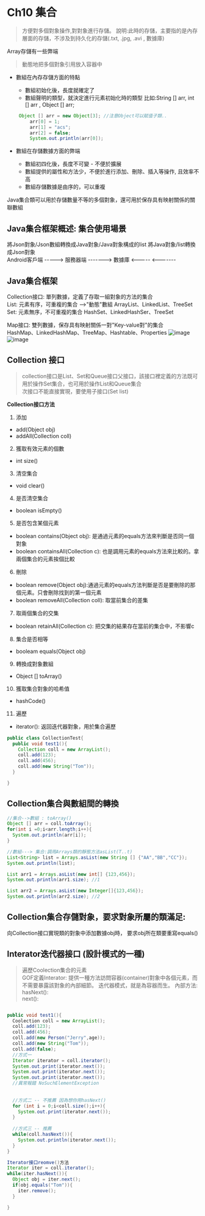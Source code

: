 # Ch10 集合 
> 方便對多個對象操作,對對象進行存儲。
  說明:此時的存儲，主要指的是內存層面的存儲，不涉及到持久化的存儲(.txt, .jpg, .avi , 數據庫)
  
Array存儲有一些弊端  
> 動態地把多個對象引用放入容器中  

+ 數組在內存存儲方面的特點
  - 數組初始化後，長度就確定了
  - 數組聲明的類型，就決定進行元素初始化時的類型
    比如:String [] arr, int [] arr , Object [] arr;
   ```Java
    Object [] arr = new Object[3]; //注意Object可以賦值子類..
        arr[0] = 1;
        arr[1] = "acs";
        arr[2] = false;
        System.out.println(arr[0]);
   ```
  
+ 數組在存儲數據方面的弊端
  - 數組初四化後，長度不可變 - 不便於擴展
  - 數組提供的屬性和方法少，不便於進行添加、刪除、插入等操作, 且效率不高
  - 數組存儲數據是由序的，可以重複
  
Java集合類可以用於存儲數量不等的多個對象，還可用於保存具有映射關係的關聯數組

## Java集合框架概述: 集合使用場景  
將Json對象/Json數組轉換成Java對象/Java對象構成的list
                    將Java對象/list轉換成Json對象  
Android客戶端 -----> 服務器端 -------> 數據庫
              <-----         <-------
              
## Java集合框架  
Collection接口: 單列數據，定義了存取一組對象的方法的集合  
  List: 元素有序，可重複的集合  -->"動態"數組
      ArrayList、LinkedList、TreeSet
  Set: 元素無序，不可重複的集合
      HashSet、LinkedHashSer、TreeSet

Map接口: 雙列數據，保存具有映射關係一對"Key-value對"的集合  
      HashMap、LinkedHashMap、TreeMap、Hashtable、Properties
![image](https://user-images.githubusercontent.com/62740908/120642027-f6d98d80-c4a6-11eb-8baa-e3c12c28509d.png)  
![image](https://user-images.githubusercontent.com/62740908/120642117-0e187b00-c4a7-11eb-9dd5-3685ec1a80c3.png)

## Collection 接口  
> collection接口是List、Set和Queue接口父接口，該接口裡定義的方法既可用於操作Set集合，也可用於操作List和Queue集合  
> 次接口不能直接實現，要使用子接口(Set list)

**Collection接口方法**  
1. 添加
  + add(Object obj)
  + addAll(Collection coll)  
2. 獲取有效元素的個數
  + int size()
3. 清空集合
  + void clear()
4. 是否清空集合
  + boolean isEmpty()
5. 是否包含某個元素
  + boolean contains(Object obj): 是通過元素的equals方法來判斷是否同一個對象
  + boolean containsAll(Collection c): 也是調用元素的equals方法來比較的。拿兩個集合的元素挨個比較  
6. 刪除
  + boolean remove(Object obj):通過元素的equals方法判斷是否是要刪除的那個元素。只會刪除找到的第一個元素  
  + boolean removeAll(Collection coll): 取當前集合的差集
7. 取兩個集合的交集
  + boolean retainAll(Collection c): 把交集的結果存在當前的集合中，不影響c  
8. 集合是否相等
  + booleam equals(Object obj)  
9. 轉換成對象數組
  + Object [] toArray()  
10. 獲取集合對象的哈希值
  + hashCode()  
11. 遍歷
  + iterator(): 返回迭代器對象，用於集合遍歷

```Java
public class CollectionTest{
  public void test1(){
    Collection coll = new ArrayList();
    coll.add(123);
    coll.add(456);
    coll.add(new String("Tom"));
  }

}

```
## Collection集合與數組間的轉換
```Java
//集合-->數組 : toArray()  
Object [] arr = coll.toArray();
for(int i =0;i<arr.length;i++){
  System.out.println(arr[i]);
}

//數組---> 集合:調用Arrays類的靜態方法asList(T..t)
List<String> list = Arrays.asList(new String [] {"AA","BB","CC"});
System.out.println(list);

List arr1 = Arrays.asList(new int[] {123,456});
System.out.println(arr1.size); //1

List arr2 = Arrays.asList(new Integer[]{123,456});
System.out.println(arr2.size); //2


```

## Collection集合存儲對象，要求對象所屬的類滿足:
向Collection接口實現類的對象中添加數據obj時， 要求obj所在類要重寫equals()

## Interator迭代器接口 (設計模式的一種)
> 遍歷Coolection集合的元素  
> GOF定義Interator: 提供一種方法訪問容器(container)對象中各個元素，而不需要暴露該對象的內部細節。 迭代器模式，就是為容器而生。 
內部方法:  
hasNext():  
next():  

```Java

public void test1(){
  Coolection coll = new ArrayList();
  coll.add(123);
  coll.add(456);
  coll.add(new Person("Jerry",age));
  coll.add(new String("Tom"));
  coll.add(false);
  //方式一
  Iterator iterator = coll.iterator();
  System.out.print(iterator.next());
  System.out.print(iterator.next());
  System.out.print(iterator.next());
  //異常報錯 NoSuchElementException
  
  
  //方式二 -- 不推薦 因為想你用hasNext()
  for (int i = 0;i<coll.size();i++){
    System.out.print(iterator.next());
  }
  
  //方式三 -- 推薦
  while(coll.hasNext()){
    System.out.println(iterator.next());
  }
}

Iterator接口reomve()方法
Iterator iter = coll.iterator();
while(iter.hasNext()){
  Object obj = iter.next();
  if(obj.equals("Tom")){
    iter.remove();
  }

}
```
